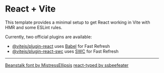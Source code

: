 # React + Vite

This template provides a minimal setup to get React working in Vite with HMR and some ESLint rules.

Currently, two official plugins are available:

- [@vitejs/plugin-react](https://github.com/vitejs/vite-plugin-react/blob/main/packages/plugin-react/README.md) uses [Babel](https://babeljs.io/) for Fast Refresh
- [@vitejs/plugin-react-swc](https://github.com/vitejs/vite-plugin-react-swc) uses [SWC](https://swc.rs/) for Fast Refresh

---
[Beanstalk font by MistressEllipsis](https://www.pentacom.jp/pentacom/bitfontmaker2/gallery/?id=158)
[react-typed by ssbeefeater](https://www.npmjs.com/package/react-typed)